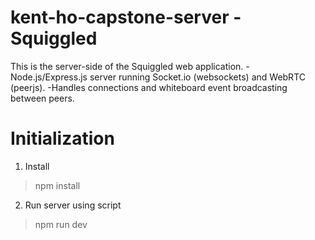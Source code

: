 # kent-ho-capstone-server - Squiggled

This is the server-side of the Squiggled web application. 
-Node.js/Express.js server running Socket.io (websockets) and WebRTC (peerjs).
-Handles connections and whiteboard event broadcasting between peers.

# Initialization
1. Install
> npm install
2. Run server using script
> npm run dev
